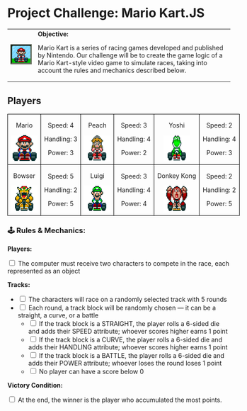<h1>Project Challenge: Mario Kart.JS</h1>

<table>
  <tr>
    <td>
      <img src="./docs/header.gif" alt="Mario Kart" width="200">
    </td>
    <td>
      <b>Objective:</b>
      <p>Mario Kart is a series of racing games developed and published by Nintendo.
      Our challenge will be to create the game logic of a Mario Kart-style video game to simulate races, taking into account the rules and mechanics described below.</p>
    </td>
  </tr>
</table>

<h2>Players</h2>

<table style="border-collapse: collapse; width: 800px; margin: 0 auto;">
  <tr>
    <td style="border: 1px solid black; text-align: center;">
      <p>Mario</p>
      <img src="./docs/mario.gif" alt="Mario Kart" width="60" height="60">
    </td>
    <td style="border: 1px solid black; text-align: center;">
      <p>Speed: 4</p>
      <p>Handling: 3</p>
      <p>Power: 3</p>
    </td>
    <td style="border: 1px solid black; text-align: center;">
      <p>Peach</p>
      <img src="./docs/peach.gif" alt="Mario Kart" width="60" height="60">
    </td>
    <td style="border: 1px solid black; text-align: center;">
      <p>Speed: 3</p>
      <p>Handling: 4</p>
      <p>Power: 2</p>
    </td>
    <td style="border: 1px solid black; text-align: center;">
      <p>Yoshi</p>
      <img src="./docs/yoshi.gif" alt="Mario Kart" width="60" height="60">
    </td>
    <td style="border: 1px solid black; text-align: center;">
      <p>Speed: 2</p>
      <p>Handling: 4</p>
      <p>Power: 3</p>
    </td>
  </tr>
  <tr>
    <td style="border: 1px solid black; text-align: center;">
      <p>Bowser</p>
      <img src="./docs/bowser.gif" alt="Mario Kart" width="60" height="60">
    </td>
    <td style="border: 1px solid black; text-align: center;">
      <p>Speed: 5</p>
      <p>Handling: 2</p>
      <p>Power: 5</p>
    </td>
    <td style="border: 1px solid black; text-align: center;">
      <p>Luigi</p>
      <img src="./docs/luigi.gif" alt="Mario Kart" width="60" height="60">
    </td>
    <td style="border: 1px solid black; text-align: center;">
      <p>Speed: 3</p>
      <p>Handling: 4</p>
      <p>Power: 4</p>
    </td>
    <td style="border: 1px solid black; text-align: center;">
      <p>Donkey Kong</p>
      <img src="./docs/dk.gif" alt="Mario Kart" width="60" height="60">
    </td>
    <td style="border: 1px solid black; text-align: center;">
      <p>Speed: 2</p>
      <p>Handling: 2</p>
      <p>Power: 5</p>
    </td>
  </tr>
</table>

<h3>🕹️ Rules & Mechanics:</h3>

<b>Players:</b>

<input type="checkbox" id="players-item" />
<label for="players-item">The computer must receive two characters to compete in the race, each represented as an object</label>

<b>Tracks:</b>

<ul>
  <li><input type="checkbox" id="tracks-1-item" /> <label for="tracks-1-item">The characters will race on a randomly selected track with 5 rounds</label></li>
  <li><input type="checkbox" id="tracks-2-item" /> <label for="tracks-2-item">Each round, a track block will be randomly chosen — it can be a straight, a curve, or a battle</label>
    <ul>
      <li><input type="checkbox" id="tracks-2-1-item" /> <label for="tracks-2-1-item">If the track block is a STRAIGHT, the player rolls a 6-sided die and adds their SPEED attribute; whoever scores higher earns 1 point</label></li>
      <li><input type="checkbox" id="tracks-2-2-item" /> <label for="tracks-2-2-item">If the track block is a CURVE, the player rolls a 6-sided die and adds their HANDLING attribute; whoever scores higher earns 1 point</label></li>
      <li><input type="checkbox" id="tracks-2-3-item" /> <label for="tracks-2-3-item">If the track block is a BATTLE, the player rolls a 6-sided die and adds their POWER attribute; whoever loses the round loses 1 point</label></li>
      <li><input type="checkbox" id="tracks-2-4-item" /> <label for="tracks-2-4-item">No player can have a score below 0</label></li>
    </ul>
  </li>
</ul>

<b>Victory Condition:</b>

<input type="checkbox" id="victory-item" />
<label for="victory-item">At the end, the winner is the player who accumulated the most points.</label>
